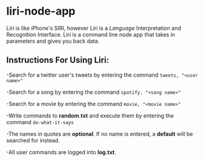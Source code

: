 # liri-node-app
Liri is like iPhone's SIRI, however Liri is a *Language* Interpretation and Recognition Interface. Liri is a command line node app that takes in parameters and gives you back data.

## Instructions For Using Liri:
-Search for a twitter user's tweets by entering the command `tweets, "<user name>"`

-Search for a song by entering the command `spotify, "<song name>"`

-Search for a movie by entering the command `movie, "<movie name>"`

-Write commands to **random.txt** and execute them by entering the command `do-what-it-says`


-The names in quotes are **optional**. If no name is entered, a **default** will be searched for instead.

-All user commands are logged into **log.txt**.